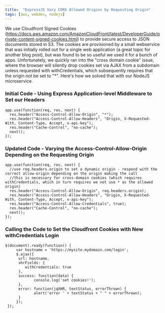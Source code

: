 ```yaml
---
title:  "ExpressJS Vary CORS Allowed Origins by Requesting Origin"
tags: [aws, webdev, nodejs]
---
```


We use Cloudfront Signed Cookies (https://docs.aws.amazon.com/AmazonCloudFront/latest/DeveloperGuide/private-content-signed-cookies.html) to provide secure access to JSON documents stored in S3. The cookies are provisioned by a small webservice that was initially rolled out for a single web application (a great topic for another blog post), but was found to be so useful we used it for a bunch of apps. Unfortunately, we quickly ran into the "cross domain cookie" issue, where the browser will silently drop cookies set via AJAX from a subdomain unless requested with withCredentials, which subsequently requires that the origin not be set to "*". Here's how we solved that with our NodeJS microservice.

### Initial Code - Using Express Application-level Middleware to Set our Headers
```
app.use(function(req, res, next) {
  res.header("Access-Control-Allow-Origin", "*");
  res.header("Access-Control-Allow-Headers", "Origin, X-Requested-With, Content-Type, Accept, x-api-key");
  res.header("Cache-Control", "no-cache");
  next();
});
```

### Updated Code - Varying the Access-Control-Allow-Origin Depending on the Requesting Origin
```
app.use(function(req, res, next) {
  //use req.headers.origin to set a dynamic origin - respond with the correct allow-origin depending on the origin making the call
  //this is necessary for cross-domain cookies (which requires withCredentials, which in turn requires we not use * as the allowed origin)
  res.header("Access-Control-Allow-Origin", req.headers.origin);
  res.header("Access-Control-Allow-Headers", "Origin, X-Requested-With, Content-Type, Accept, x-api-key");
  res.header("Access-Control-Allow-Credentials", true);
  res.header("Cache-Control", "no-cache");
  next();
});
```

### Calling the Code to Set the Cloudfront Cookies with New withCredentials Login
```
$(document).ready(function() {
     var hostname = 'https://mysite.mydomain.com/login';
     $.ajax({
      url: hostname,
      xhrFields: {
         withCredentials: true
      },
      success: function(data) {
             console.log('set cookies!');
      },
      error: function(jqXHR, textStatus, errorThrown) {
             alert('error ' + textStatus + " " + errorThrown);
      }
     });
 });
```
